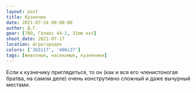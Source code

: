```yaml
---
layout: post
title: Кузнечик
date: 2021-07-24 00:00:00
author: Д.Г.
gear: [70D, Гелиос 44-2, 31mm ext]
shoot_date: 2021-07-17
location: Агрогородок
colors: ['2b5117', '486c27']
tags: [животные, насекомые, кузнечики]
---
```

Если к кузнечику приглядеться, то он (как и вся его членистоногая братва, на самом деле) очень конструтивно сложный и даже вычурный местами.
